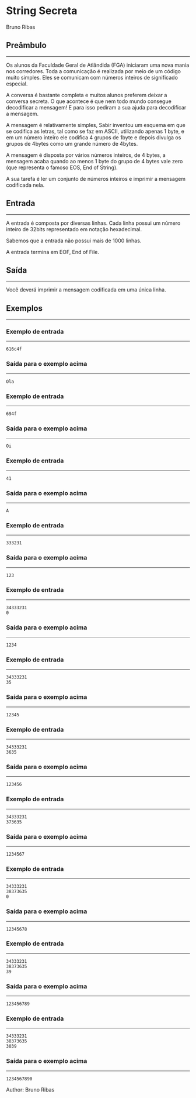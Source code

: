 # String Secreta
Bruno Ribas

## Preâmbulo
---
Os alunos da Faculdade Geral de Atlândida (FGA) iniciaram uma nova mania nos corredores. Toda a comunicação é realizada por meio de um código muito simples. Eles se comunicam com números inteiros de significado especial.

A conversa é bastante completa e muitos alunos preferem deixar a conversa secreta. O que acontece é que nem todo mundo consegue decodificar a mensagem! E para isso pediram a sua ajuda para decodificar a mensagem.

A mensagem é relativamente simples, Sabir inventou um esquema em que se codifica as letras, tal como se faz em ASCII, utilizando apenas 1 byte, e em um número inteiro ele codifica 4 grupos de 1byte e depois divulga os grupos de 4bytes como um grande número de 4bytes.

A mensagem é disposta por vários números inteiros, de 4 bytes, a mensagem acaba quando ao menos 1 byte do grupo de 4 bytes vale zero (que representa o famoso EOS, End of String).

A sua tarefa é ler um conjunto de números inteiros e imprimir a mensagem codificada nela.

## Entrada
---
A entrada é composta por diversas linhas. Cada linha possui um número inteiro de 32bits representado em notação hexadecimal.

Sabemos que a entrada não possui mais de 1000 linhas.

A entrada termina em EOF, End of File.

## Saída
---
Você deverá imprimir a mensagem codificada em uma única linha.

## Exemplos
---
### Exemplo de entrada
---
    616c4f

### Saída para o exemplo acima
---
    Ola
### Exemplo de entrada
---
    694f

### Saída para o exemplo acima
---
    Oi
### Exemplo de entrada
---
    41
### Saída para o exemplo acima
---
    A

### Exemplo de entrada
---
    333231
### Saída para o exemplo acima
---
    123

### Exemplo de entrada
---
    34333231
    0
### Saída para o exemplo acima
---
    1234
### Exemplo de entrada
---
    34333231
    35
### Saída para o exemplo acima
---
    12345
### Exemplo de entrada
---
    34333231
    3635

### Saída para o exemplo acima
---
    123456
### Exemplo de entrada
---
    34333231
    373635
### Saída para o exemplo acima
---
    1234567
### Exemplo de entrada
---
    34333231
    38373635
    0
### Saída para o exemplo acima
---
    12345678

### Exemplo de entrada
---
    34333231
    38373635
    39

### Saída para o exemplo acima
---
    123456789
### Exemplo de entrada
---
    34333231
    38373635
    3039
### Saída para o exemplo acima
---
    1234567890
Author: Bruno Ribas